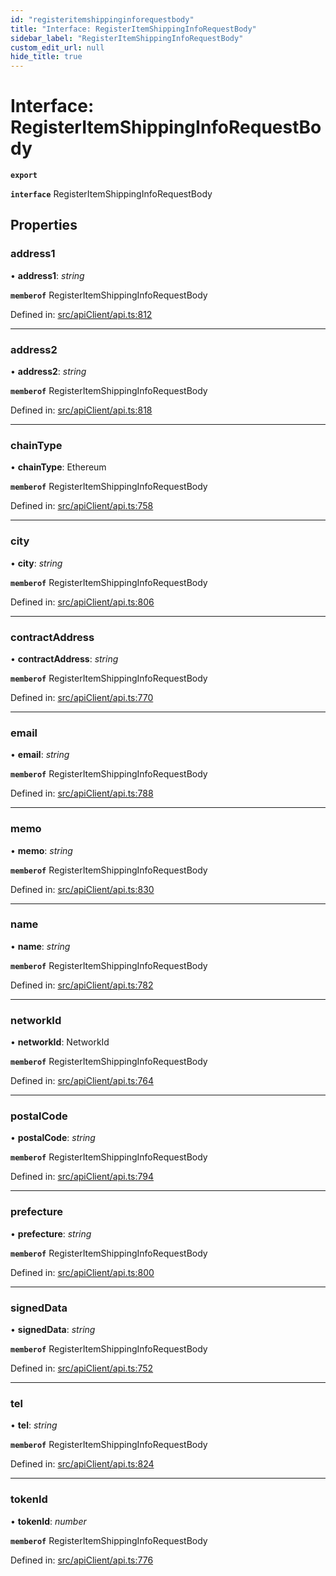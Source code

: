 ```yaml
---
id: "registeritemshippinginforequestbody"
title: "Interface: RegisterItemShippingInfoRequestBody"
sidebar_label: "RegisterItemShippingInfoRequestBody"
custom_edit_url: null
hide_title: true
---
```


# Interface: RegisterItemShippingInfoRequestBody

**`export`** 

**`interface`** RegisterItemShippingInfoRequestBody

## Properties

### address1

• **address1**: *string*

**`memberof`** RegisterItemShippingInfoRequestBody

Defined in: [src/apiClient/api.ts:812](https://github.com/KyuzanInc/annapurna-sdk-js/blob/5eef657/src/apiClient/api.ts#L812)

___

### address2

• **address2**: *string*

**`memberof`** RegisterItemShippingInfoRequestBody

Defined in: [src/apiClient/api.ts:818](https://github.com/KyuzanInc/annapurna-sdk-js/blob/5eef657/src/apiClient/api.ts#L818)

___

### chainType

• **chainType**: Ethereum

**`memberof`** RegisterItemShippingInfoRequestBody

Defined in: [src/apiClient/api.ts:758](https://github.com/KyuzanInc/annapurna-sdk-js/blob/5eef657/src/apiClient/api.ts#L758)

___

### city

• **city**: *string*

**`memberof`** RegisterItemShippingInfoRequestBody

Defined in: [src/apiClient/api.ts:806](https://github.com/KyuzanInc/annapurna-sdk-js/blob/5eef657/src/apiClient/api.ts#L806)

___

### contractAddress

• **contractAddress**: *string*

**`memberof`** RegisterItemShippingInfoRequestBody

Defined in: [src/apiClient/api.ts:770](https://github.com/KyuzanInc/annapurna-sdk-js/blob/5eef657/src/apiClient/api.ts#L770)

___

### email

• **email**: *string*

**`memberof`** RegisterItemShippingInfoRequestBody

Defined in: [src/apiClient/api.ts:788](https://github.com/KyuzanInc/annapurna-sdk-js/blob/5eef657/src/apiClient/api.ts#L788)

___

### memo

• **memo**: *string*

**`memberof`** RegisterItemShippingInfoRequestBody

Defined in: [src/apiClient/api.ts:830](https://github.com/KyuzanInc/annapurna-sdk-js/blob/5eef657/src/apiClient/api.ts#L830)

___

### name

• **name**: *string*

**`memberof`** RegisterItemShippingInfoRequestBody

Defined in: [src/apiClient/api.ts:782](https://github.com/KyuzanInc/annapurna-sdk-js/blob/5eef657/src/apiClient/api.ts#L782)

___

### networkId

• **networkId**: NetworkId

**`memberof`** RegisterItemShippingInfoRequestBody

Defined in: [src/apiClient/api.ts:764](https://github.com/KyuzanInc/annapurna-sdk-js/blob/5eef657/src/apiClient/api.ts#L764)

___

### postalCode

• **postalCode**: *string*

**`memberof`** RegisterItemShippingInfoRequestBody

Defined in: [src/apiClient/api.ts:794](https://github.com/KyuzanInc/annapurna-sdk-js/blob/5eef657/src/apiClient/api.ts#L794)

___

### prefecture

• **prefecture**: *string*

**`memberof`** RegisterItemShippingInfoRequestBody

Defined in: [src/apiClient/api.ts:800](https://github.com/KyuzanInc/annapurna-sdk-js/blob/5eef657/src/apiClient/api.ts#L800)

___

### signedData

• **signedData**: *string*


**`memberof`** RegisterItemShippingInfoRequestBody

Defined in: [src/apiClient/api.ts:752](https://github.com/KyuzanInc/annapurna-sdk-js/blob/5eef657/src/apiClient/api.ts#L752)

___

### tel

• **tel**: *string*

**`memberof`** RegisterItemShippingInfoRequestBody

Defined in: [src/apiClient/api.ts:824](https://github.com/KyuzanInc/annapurna-sdk-js/blob/5eef657/src/apiClient/api.ts#L824)

___

### tokenId

• **tokenId**: *number*

**`memberof`** RegisterItemShippingInfoRequestBody

Defined in: [src/apiClient/api.ts:776](https://github.com/KyuzanInc/annapurna-sdk-js/blob/5eef657/src/apiClient/api.ts#L776)
